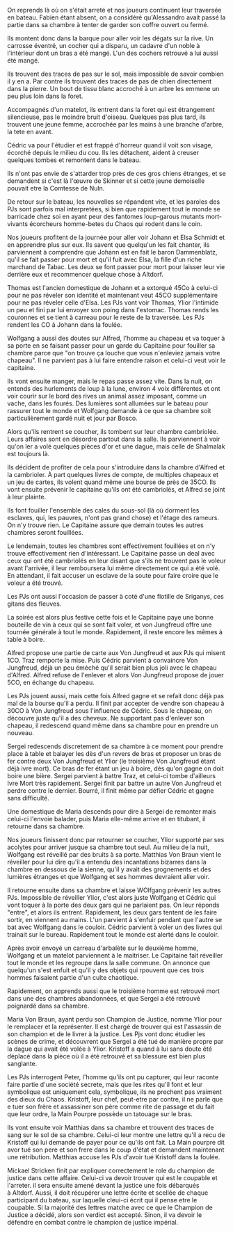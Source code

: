 On reprends là où on s'était arreté et nos joueurs continuent leur traversée en
bateau. Fabien étant absent, on a considéré qu'Alessandro avait passé la partie
dans sa chambre à tenter de garder son coffre ouvert ou fermé.

Ils montent donc dans la barque pour aller voir les dégats sur la rive. Un
carrosse éventré, un cocher qui a disparu, un cadavre d'un noble à l'intérieur
dont un bras a été mangé. L'un des cochers retrouvé a lui aussi été mangé.

Ils trouvent des traces de pas sur le sol, mais impossible de savoir combien il
y en a. Par contre ils trouvent des traces de pas de chien directement dans la
pierre. Un bout de tissu blanc accroché à un arbre les emmene un peu plus loin
dans la foret.

Accompagnés d'un matelot, ils entrent dans la foret qui est étrangement
silencieuse, pas le moindre bruit d'oiseau. Quelques pas plus tard, ils trouvent
une jeune femme, accrochée par les mains à une branche d'arbre, la tete en
avant.

Cédric va pour l'étudier et est frappé d'horreur quand il voit son visage,
écorché depuis le milieu du cou. Ils les détachent, aident à creuser quelques
tombes et remontent dans le bateau.

Ils n'ont pas envie de s'attarder trop près de ces gros chiens étranges, et se
demandent si c'est là l'œuvre de Skinner et si cette jeune demoiselle pouvait
etre la Comtesse de Nuln.

De retour sur le bateau, les nouvelles se répandent vite, et les paroles des PJs
sont parfois mal interpretées, si bien que rapidement tout le monde se barricade
chez soi en ayant peur des fantomes loup-garous mutants mort-vivants écorcheurs
homme-betes du Chaos qui rodent dans le coin.

Nos joueurs profitent de la journée pour aller voir Johann et Elsa Schmidt et en
apprendre plus sur eux. Ils savent que quelqu'un les fait chanter, ils
parviennent à comprendre que Johann est en fait le baron Dammenblatz, qu'il se
fait passer pour mort et qu'il fuit avec Elsa, la fille d'un riche marchand de
Tabac. Les deux se font passer pour mort pour laisser leur vie derrière eux et
recommencer quelque chose à Altdorf.

Thomas est l'ancien domestique de Johann et a extorqué 45Co à celui-ci pour ne
pas réveler son identité et maintenant veut 45CO supplémentaire pour ne pas
réveler celle d'Elsa. Les PJs vont voir Thomas, Ylior l'intimide un peu et fini
par lui envoyer son poing dans l'estomac. Thomas rends les couronnes et se tient
à carreau pour le reste de la traversée. Les PJs rendent les CO à Johann dans la
foulée.

Wolfgang a aussi des doutes sur Alfred, l'homme au chapeau et va toquer à sa
porte en se faisant passer pour un garde du Capitaine pour fouiller sa chambre
parce que "on trouve ça louche que vous n'enleviez jamais votre chapeau". Il ne
parvient pas à lui faire entendre raison et celui-ci veut voir le capitaine.

Ils vont ensuite manger, mais le repas passe assez vite. Dans la nuit, on
entends des hurlements de loup à la lune, environ 4 voix différentes et ont voir
courir sur le bord des rives un animal assez imposant, comme un vache, dans les
fourés. Des lumières sont allumées sur le bateau pour rassurer tout le monde et
Wolfgang demande à ce que sa chambre soit particulièrement gardé nuit et jour
par Bosco.

Alors qu'ils rentrent se coucher, ils tombent sur leur chambre cambriolée. Leurs
affaires sont en désordre partout dans la salle. Ils parviennent à voir qu'on
ler a volé quelques pièces d'or et une dague, mais celle de Shalmalak est
toujours là.

Ils décident de profiter de cela pour s'introduire dans la chambre d'Alfred et
la cambrioler. À part quelques livres de compte, de multiples chapeaux et un jeu
de cartes, ils volent quand même une bourse de près de 35CO. Ils vont ensuite
prévenir le capitaine qu'ils ont été cambriolés, et Alfred se joint à leur
plainte.

Ils font fouiller l'ensemble des cales du sous-sol (là où dorment les esclaves,
qui, les pauvres, n'ont pas grand chose) et l'étage des rameurs. On n'y trouve
rien. Le Capitaine assure que demain toutes les autres chambres seront
fouillées.

Le lendemain, toutes les chambres sont effectivement fouillées et on n'y trouve
effectivement rien d'intéressant. Le Capitaine passe un deal avec ceux qui ont
été cambriolés en leur disant que s'ils ne trouvent pas le voleur avant
l'arrivée, il leur remboursera lui même directement ce qui a été volé. En
attendant, il fait accuser un esclave de la soute pour faire croire que le
voleur a été trouvé.

Les PJs ont aussi l'occasion de passer à coté d'une flotille de Sriganys, ces
gitans des fleuves.

La soirée est alors plus festive cette fois et le Capitaine paye une bonne
bouteille de vin à ceux qui se sont fait voler, et von Jungfreud offre une
tournée générale à tout le monde. Rapidement, il reste encore les mêmes à table
à boire.

Alfred propose une partie de carte aux Von Jungfreud et aux PJs qui misent 1CO.
Traz remporte la mise. Puis Cédric parvient à convaincre Von Jungfreud, déjà un
peu éméché qu'il serait bien plus joli avec le chapeau d'Alfred. Alfred refuse
de l'enlever et alors Von Jungfreud propose de jouer 5CO, en échange du chapeau.

Les PJs jouent aussi, mais cette fois Alfred gagne et se refait donc déjà pas
mal de la bourse qu'il a perdu. Il finit par accepter de vendre son chapeau
à 30CO à Von Jungfreud sous l'influence de Cédric. Sous le chapeau, on découvre
juste qu'il a des cheveux. Ne supportant pas d'enlever son chapeau, il redescend
quand même dans sa chambre pour en prendre un nouveau.

Sergei redescends discretement de sa chambre à ce moment pour prendre place
à table et balayer les dès d'un revers de bras et proposer un bras de fer contre
deux Von Jungfreud et Ylior (le troisième Von Jungfreud étant déjà ivre mort).
Ce bras de fer étant un jeu à boire, dès qu'on gagne on doit boire une bière.
Sergei parvient à battre Traz, et celui-ci tombe d'ailleurs Ivre Mort très
rapidement. Sergei finit par battre un autre Von Jungfreud et perdre contre le
dernier. Bourré, il finit même par défier Cédric et gagne sans difficulté.

Une domestique de Maria descends pour dire à Sergei de remonter mais celui-ci
l'envoie balader, puis Maria elle-même arrive et en titubant, il retourne dans
sa chambre.

Nos joueurs finissent donc par retourner se coucher, Ylior supporté par ses
acolytes pour arriver jusque sa chambre tout seul. Au milieu de la nuit,
Wolfgang est réveillé par des bruits à sa porte. Matthias Von Braun vient le
réveiller pour lui dire qu'il a entendu des incantations bizarres dans la
chambre en dessous de la sienne, qu'il y avait des grognements et des lumières
étranges et que Wolfgang et ses hommes devraient aller voir.

Il retourne ensuite dans sa chambre et laisse WOlfgang prévenir les autres PJs.
Impossible de réveiller Ylior, c'est alors juste Wolfgang et Cédric qui vont
toquer à la porte des deux gars qui ne parlaient pas. On leur réponds "entre",
et alors ils entrent. Rapidement, les deux gars tentent de les faire sortir, en
viennent au mains. L'un parvient à s'enfuir pendant que l'autre se bat avec
Wolfgang dans le couloir. Cédric parvient à voler un des livres qui trainait sur
le bureau. Rapidement tout le monde est alerté dans le couloir.

Après avoir envoyé un carreau d'arbalète sur le deuxième homme, Wolfgang et un
matelot parviennent à le maitriser. Le Capitaine fait réveiller tout le monde et
les regroupe dans la salle commune. On annonce que quelqu'un s'est enfuit et
qu'il y des objets qui rpouvent que ces trois hommes faisaient partie d'un culte
chaotique.

Rapidement, on apprends aussi que le troisième homme est retrouvé mort dans une
des chambres abandonnées, et que Sergei a été retrouvé poignardé dans sa
chambre.

Maria Von Braun, ayant perdu son Champion de Justice, nomme Ylior pour le
remplacer et la représenter. Il est chargé de trouver qui est l'assassin de son
champion et de le livrer à la justice. Les Pjs vont donc étudier les scènes de
crime, et découvrent que Sergei a été tué de manière propre par la dague qui
avait été volée à Ylior. Kristoff a quand à lui sans doute été déplacé dans la
pièce où il a été retrouvé et sa blessure est bien plus sanglante.

Les PJs interrogent Peter, l'homme qu'ils ont pu capturer, qui leur raconte
faire partie d'une société secrete, mais que les rites qu'il font et leur
symbolique est uniquement cela, symbolique, ils ne prechent pas vraiment des
dieux du Chaos. Kristoff, leur chef, peut-etre par contre, il ne parle que
e tuer son frère et assassiner son père comme rite de passage et du fait que
leur ordre, la Main Pourpre possède un tatouage sur le bras.

Ils vont ensuite voir Matthias dans sa chambre et trouvent des traces de sang
sur le sol de sa chambre. Celui-ci leur montre une lettre qu'il a recu de
Kristoff qui lui demande de payer pour ce qu'ils ont fait. La Main pourpre dit
avor tué son pere et son frere dans le coup d'état et demandent maintenant une
rétribution. Matthias accuse les PJs d'avoir tué Kristoff dans la foulée.

Mickael Stricken finit par expliquer correctement le role du champion de justice
dans cette affaire. Celui-ci va devoir trouver qui est le coupable et l'arreter.
il sera ensuite amené devant la justice une fois débarqués à Altdorf. Aussi, il
doit récupérer une lettre écrite et scellée de chaque participant du bateau, sur
laquelle cleui-ci écrit qui il pense etre le coupable. Si la majorité des
lettres matche avec ce que le Champion de Justice a décidé, alors son verdict
est accepté. Sinon, il va devoir le défendre en combat contre le champion de
justice impérial.











